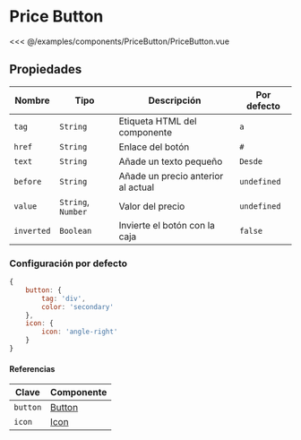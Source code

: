 # Price Button

<Preview>
  <template slot="demo">
    <components-PriceButton-PriceButton />
  </template>
  
  <<< @/examples/components/PriceButton/PriceButton.vue
</Preview>
  
## Propiedades

| Nombre     | Tipo               | Descripción                        | Por defecto |
|------------|--------------------|------------------------------------|-------------|
| `tag`      | `String`           | Etiqueta HTML del componente       | `a`         |
| `href`     | `String`           | Enlace del botón                   | `#`         |
| `text`     | `String`           | Añade un texto pequeño             | `Desde`     |
| `before`   | `String`           | Añade un precio anterior al actual | `undefined` |
| `value`    | `String`, `Number` | Valor del precio                   | `undefined` |
| `inverted` | `Boolean`          | Invierte el botón con la caja      | `false`     |

### Configuración por defecto

```js
{
    button: {
        tag: 'div',
        color: 'secondary'
    },
    icon: {
        icon: 'angle-right'
    }
}
```

#### Referencias

| Clave    | Componente            |
|----------|-----------------------|
| `button` | [Button](./button.md) |
| `icon`   | [Icon](./icon.md)     |